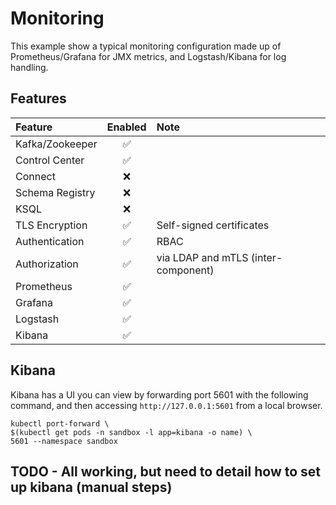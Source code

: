 # Monitoring
This example show a typical monitoring configuration made up of Prometheus/Grafana for JMX metrics, and Logstash/Kibana for log handling. 

## Features

| Feature         | Enabled | Note                                |
|:----------------|:-------:|:------------------------------------|
| Kafka/Zookeeper |    ✅    |                                     |
| Control Center  |    ✅    |                                     |
| Connect         |    ❌    |                                     |
| Schema Registry |    ❌    |                                     |
| KSQL            |    ❌    |                                     |
| TLS Encryption  |    ✅    | Self-signed certificates            |
| Authentication  |    ✅    | RBAC                                |
| Authorization   |    ✅    | via LDAP and mTLS (inter-component) |
| Prometheus      |    ✅    |                                     |
| Grafana         |    ✅    |                                     |
| Logstash        |    ✅    |                                     |
| Kibana          |    ✅    |                                     |


## Kibana
Kibana has a UI you can view by forwarding port 5601 with the following command, and then accessing `http://127.0.0.1:5601` from a local browser.
```shell
kubectl port-forward \
$(kubectl get pods -n sandbox -l app=kibana -o name) \
5601 --namespace sandbox
```
## TODO - All working, but need to detail how to set up kibana (manual steps)